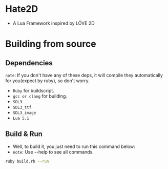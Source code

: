 # Hate2D
- A Lua Framework inspired by LÖVE 2D

# Building from source

## Dependencies
`note`: If you don't have any of these deps, it will compile they automatically for you(expect by ruby), so don't worry.

- `Ruby` for buildscript.
- `gcc or clang` for building.
- `SDL3`
- `SDL3_ttf`
- `SDL3_image`
- `Lua 5.1`

## Build & Run
- Well, to build it, you just need to run this command below:
- `note`: Use --help to see all commands.

```bash
ruby build.rb --run
```